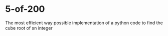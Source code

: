 # 5-of-200
The most efficient way possible implementation of a python code to find the cube root of sn integer
